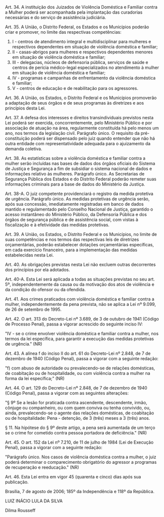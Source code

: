 Art. 34.  A instituição dos Juizados de Violência Doméstica e Familiar contra a Mulher poderá ser acompanhada pela implantação das curadorias necessárias e do serviço de assistência judiciária. 

Art. 35.  A União, o Distrito Federal, os Estados e os Municípios poderão criar e promover, no limite das respectivas competências: 
1. I - centros de atendimento integral e multidisciplinar para mulheres e respectivos dependentes em situação de violência doméstica e familiar; 
2. II - casas-abrigos para mulheres e respectivos dependentes menores em situação de violência doméstica e familiar; 
3. III - delegacias, núcleos de defensoria pública, serviços de saúde e centros de perícia médico-legal especializados no atendimento à mulher em situação de violência doméstica e familiar; 
4. IV - programas e campanhas de enfrentamento da violência doméstica e familiar; 
5. V - centros de educação e de reabilitação para os agressores. 

Art. 36.  A União, os Estados, o Distrito Federal e os Municípios promoverão a adaptação de seus órgãos e de seus programas às diretrizes e aos princípios desta Lei. 

Art. 37.  A defesa dos interesses e direitos transindividuais previstos nesta Lei poderá ser exercida, concorrentemente, pelo Ministério Público e por associação de atuação na área, regularmente constituída há pelo menos um ano, nos termos da legislação civil. 
Parágrafo único. O requisito da pré-constituição poderá ser dispensado pelo juiz quando entender que não há outra entidade com representatividade adequada para o ajuizamento da demanda coletiva. 

Art. 38.  As estatísticas sobre a violência doméstica e familiar contra a mulher serão incluídas nas bases de dados dos órgãos oficiais do Sistema de Justiça e Segurança a fim de subsidiar o sistema nacional de dados e informações relativo às mulheres. 
Parágrafo único. As Secretarias de Segurança Pública dos Estados e do Distrito Federal poderão remeter suas informações criminais para a base de dados do Ministério da Justiça. 

Art. 38-A. O juiz competente providenciará o registro da medida protetiva de urgência. 
Parágrafo único. As medidas protetivas de urgência serão, após sua concessão, imediatamente registradas em banco de dados mantido e regulamentado pelo Conselho Nacional de Justiça, garantido o acesso instantâneo do Ministério Público, da Defensoria Pública e dos órgãos de segurança pública e de assistência social, com vistas à fiscalização e à efetividade das medidas protetivas. 

Art. 39.  A União, os Estados, o Distrito Federal e os Municípios, no limite de suas competências e nos termos das respectivas leis de diretrizes orçamentárias, poderão estabelecer dotações orçamentárias específicas, em cada exercício financeiro, para a implementação das medidas estabelecidas nesta Lei. 

Art. 40.  As obrigações previstas nesta Lei não excluem outras decorrentes dos princípios por ela adotados. 

Art. 40-A. Esta Lei será aplicada a todas as situações previstas no seu art. 5º, independentemente da causa ou da motivação dos atos de violência e da condição do ofensor ou da ofendida. 

Art. 41.  Aos crimes praticados com violência doméstica e familiar contra a mulher, independentemente da pena prevista, não se aplica a Lei nº 9.099, de 26 de setembro de 1995. 

Art. 42.  O art. 313 do Decreto-Lei nº 3.689, de 3 de outubro de 1941 (Código de Processo Penal), passa a vigorar acrescido do seguinte inciso IV: 

"IV - se o crime envolver violência doméstica e familiar contra a mulher, nos termos da lei específica, para garantir a execução das medidas protetivas de urgência." (NR)

Art. 43.  A alínea f do inciso II do art. 61 do Decreto-Lei nº 2.848, de 7 de dezembro de 1940 (Código Penal), passa a vigorar com a seguinte redação: 

"f) com abuso de autoridade ou prevalecendo-se de relações domésticas, de coabitação ou de hospitalidade, ou com violência contra a mulher na forma da lei específica;" (NR)  

Art. 44.  O art. 129 do Decreto-Lei nº 2.848, de 7 de dezembro de 1940 (Código Penal), passa a vigorar com as seguintes alterações: 

"§ 9º Se a lesão for praticada contra ascendente, descendente, irmão, cônjuge ou companheiro, ou com quem conviva ou tenha convivido, ou, ainda, prevalecendo-se o agente das relações domésticas, de coabitação ou de hospitalidade: 
Pena - detenção, de 3 (três) meses a 3 (três) anos.

§ 11. Na hipótese do § 9º deste artigo, a pena será aumentada de um terço se o crime for cometido contra pessoa portadora de deficiência." (NR)

Art. 45.  O art. 152 da Lei nº 7.210, de 11 de julho de 1984 (Lei de Execução Penal), passa a vigorar com a seguinte redação: 

"Parágrafo único. Nos casos de violência doméstica contra a mulher, o juiz poderá determinar o comparecimento obrigatório do agressor a programas de recuperação e reeducação." (NR)

Art. 46.  Esta Lei entra em vigor 45 (quarenta e cinco) dias após sua publicação. 

Brasília, 7 de agosto de 2006; 185º da Independência e 118º da República. 

LUIZ INÁCIO LULA DA SILVA 

Dilma Rousseff